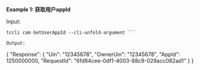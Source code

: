 **Example 1: 获取用户appId**



Input: 

```
tccli cam GetUserAppId --cli-unfold-argument ```

Output: 
```
{
    "Response": {
        "Uin": "12345678",
        "OwnerUin": "12345678",
        "AppId": 1250000000,
        "RequestId": "6fd84cee-0df1-4003-88c9-029acc082ad1"
    }
}
```

